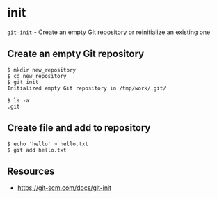 # init

`git-init` - Create an empty Git repository or reinitialize an existing one

## Create an empty Git repository
```
$ mkdir new_repository
$ cd new_repository
$ git init
Initialized empty Git repository in /tmp/work/.git/

$ ls -a
.git
```

## Create file and add to repository
```
$ echo 'hello' > hello.txt
$ git add hello.txt
```

## Resources
- https://git-scm.com/docs/git-init
